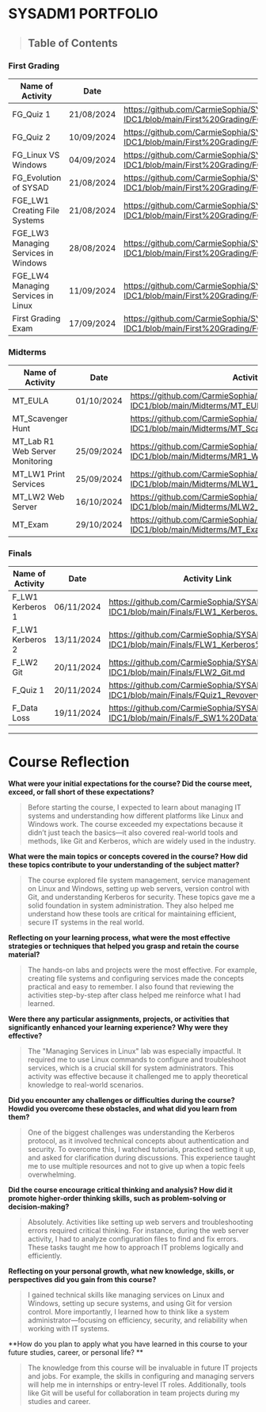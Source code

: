 # SYSADM1 PORTFOLIO

> ## **Table of Contents**
### **First Grading** 
| Name of Activity | Date | Activity Link |
| --- | --- | --- | 
| FG_Quiz 1 | 21/08/2024 | https://github.com/CarmieSophia/SYSADM1-IDC1/blob/main/First%20Grading/FG_Quiz%201.md |  
| FG_Quiz 2 | 10/09/2024 | https://github.com/CarmieSophia/SYSADM1-IDC1/blob/main/First%20Grading/FG_Quiz%202.md |  
| FG_Linux VS Windows | 04/09/2024 | https://github.com/CarmieSophia/SYSADM1-IDC1/blob/main/First%20Grading/FG_Linux%20VS.%20Windows.md |  
| FG_Evolution of SYSAD | 21/08/2024 | https://github.com/CarmieSophia/SYSADM1-IDC1/blob/main/First%20Grading/FG_Evolution%20of%20SYSAD.md |  
| FGE_LW1 Creating File Systems | 21/08/2024 | https://github.com/CarmieSophia/SYSADM1-IDC1/blob/main/First%20Grading/FGLW1_Creating%20File%20Systems.md |  
| FGE_LW3 Managing Services in Windows | 28/08/2024 | https://github.com/CarmieSophia/SYSADM1-IDC1/blob/main/First%20Grading/FGLW3_Managing%20Services%20in%20Windows.md |  
| FGE_LW4 Managing Services in Linux | 11/09/2024 | https://github.com/CarmieSophia/SYSADM1-IDC1/blob/main/First%20Grading/FGLW4_Managing%20Services%20in%20Linux.md |  
| First Grading Exam | 17/09/2024 | https://github.com/CarmieSophia/SYSADM1-IDC1/blob/main/First%20Grading/FG_Exam.md |  


### **Midterms** 
| Name of Activity | Date | Activity Link |
| --- | --- | --- |
| MT_EULA | 01/10/2024 | https://github.com/CarmieSophia/SYSADM1-IDC1/blob/main/Midterms/MT_EULA.md |  
| MT_Scavenger Hunt |  | https://github.com/CarmieSophia/SYSADM1-IDC1/blob/main/Midterms/MT_Scavenger%20Hunt.md |  
| MT_Lab R1 Web Server Monitoring | 25/09/2024 | https://github.com/CarmieSophia/SYSADM1-IDC1/blob/main/Midterms/MR1_Web%20Server%20Monitoring.md |  
| MT_LW1 Print Services | 25/09/2024 | https://github.com/CarmieSophia/SYSADM1-IDC1/blob/main/Midterms/MLW1_Print%20Services.md |  
| MT_LW2 Web Server | 16/10/2024 | https://github.com/CarmieSophia/SYSADM1-IDC1/blob/main/Midterms/MLW2_Web%20Server.md |  
| MT_Exam | 29/10/2024 | https://github.com/CarmieSophia/SYSADM1-IDC1/blob/main/Midterms/MT_Exam.md |  

### **Finals** 
| Name of Activity | Date | Activity Link |
| --- | --- | --- |
| F_LW1 Kerberos 1 | 06/11/2024 | https://github.com/CarmieSophia/SYSADM1-IDC1/blob/main/Finals/FLW1_Kerberos.md |  
| F_LW1 Kerberos 2 | 13/11/2024 | https://github.com/CarmieSophia/SYSADM1-IDC1/blob/main/Finals/FLW1_Kerberos%20II.md | 
| F_LW2 Git | 20/11/2024 | https://github.com/CarmieSophia/SYSADM1-IDC1/blob/main/Finals/FLW2_Git.md |  
| F_Quiz 1 | 20/11/2024 | https://github.com/CarmieSophia/SYSADM1-IDC1/blob/main/Finals/FQuiz1_Revovery.md |  
| F_Data Loss | 19/11/2024 | https://github.com/CarmieSophia/SYSADM1-IDC1/blob/main/Finals/F_SW1%20Data%20Loss.md |  

---------------------------------------------------------------------------------------------------------------

 # **Course Reflection**

**What were your initial expectations for the course? Did the course meet, exceed, or fall short of these expectations?**

> Before starting the course, I expected to learn about managing IT systems and understanding how different platforms like Linux and Windows work. The course exceeded my expectations because it didn’t just teach the basics—it also covered real-world tools and methods, like Git and Kerberos, which are widely used in the industry.


**What were the main topics or concepts covered in the course? How did these topics contribute to your understanding of the subject matter?**
> The course explored file system management, service management on Linux and Windows, setting up web servers, version control with Git, and understanding Kerberos for security. These topics gave me a solid foundation in system administration. They also helped me understand how these tools are critical for maintaining efficient, secure IT systems in the real world.

**Reflecting on your learning process, what were the most effective strategies or techniques that helped you grasp and retain the course material?**
> The hands-on labs and projects were the most effective. For example, creating file systems and configuring services made the concepts practical and easy to remember. I also found that reviewing the activities step-by-step after class helped me reinforce what I had learned.

**Were there any particular assignments, projects, or activities that significantly enhanced your learning experience? Why were they effective?**
>The "Managing Services in Linux" lab was especially impactful. It required me to use Linux commands to configure and troubleshoot services, which is a crucial skill for system administrators. This activity was effective because it challenged me to apply theoretical knowledge to real-world scenarios.

**Did you encounter any challenges or difficulties during the course? Howdid you overcome these obstacles, and what did you learn from them?**
>One of the biggest challenges was understanding the Kerberos protocol, as it involved technical concepts about authentication and security. To overcome this, I watched tutorials, practiced setting it up, and asked for clarification during discussions. This experience taught me to use multiple resources and not to give up when a topic feels overwhelming.

**Did the course encourage critical thinking and analysis? How did it promote higher-order thinking skills, such as problem-solving or
decision-making?**
> Absolutely. Activities like setting up web servers and troubleshooting errors required critical thinking. For instance, during the web server activity, I had to analyze configuration files to find and fix errors. These tasks taught me how to approach IT problems logically and efficiently.

**Reflecting on your personal growth, what new knowledge, skills, or perspectives did you gain from this course?**
> I gained technical skills like managing services on Linux and Windows, setting up secure systems, and using Git for version control. More importantly, I learned how to think like a system administrator—focusing on efficiency, security, and reliability when working with IT systems.

**How do you plan to apply what you have learned in this course to your
future studies, career, or personal life? **
> The knowledge from this course will be invaluable in future IT projects and jobs. For example, the skills in configuring and managing servers will help me in internships or entry-level IT roles. Additionally, tools like Git will be useful for collaboration in team projects during my studies and career.
